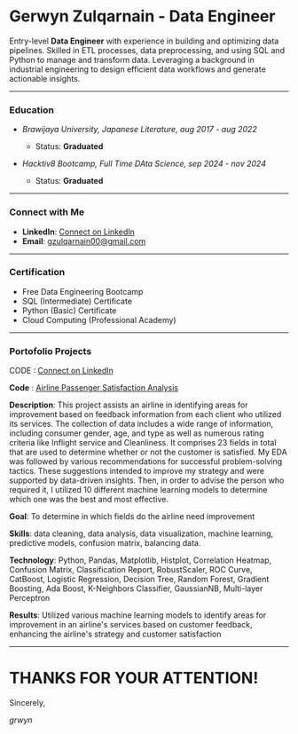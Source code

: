# **Gerwyn Zulqarnain - Data Engineer**

Entry-level **Data Engineer** with experience in building and optimizing data pipelines. Skilled in ETL processes, data preprocessing, and using SQL and Python to manage and transform data. Leveraging a background in industrial engineering to design efficient data workflows and generate actionable insights. 

---

### **Education**
- *Brawijaya University, Japanese Literature, aug 2017 - aug 2022*
    - Status: **Graduated** 

- *Hacktiv8 Bootcamp, Full Time DAta Science, sep 2024 - nov 2024*
    - Status: **Graduated**

---

### **Connect with Me**

- **LinkedIn**: [Connect on LinkedIn](https://www.linkedin.com/in/gerwyn-zulqarnain/)
- **Email**: gzulqarnain00@gmail.com

---

### **Certification**

- Free Data Engineering Bootcamp
- SQL (Intermediate) Certificate
- Python (Basic) Certificate
- Cloud Computing (Professional Academy)

---

### **Portofolio Projects**
CODE : [Connect on LinkedIn](https://www.linkedin.com/in/gerwyn-zulqarnain/)

**Code** : [Airline Passenger Satisfaction Analysis](https://github.com/tuanx18/ds-projects/blob/main/Airline_Passenger_Satisfaction.ipynb)

**Description**: This project assists an airline in identifying areas for improvement based on feedback information from each client who utilized its services. The collection of data includes a wide range of information, including consumer gender, age, and type as well as numerous rating criteria like Inflight service and Cleanliness. It comprises 23 fields in total that are used to determine whether or not the customer is satisfied. My EDA was followed by various recommendations for successful problem-solving tactics. These suggestions intended to improve my strategy and were supported by data-driven insights. Then, in order to advise the person who required it, I utilized 10 different machine learning models to determine which one was the best and most effective.

**Goal**: To determine in which fields do the airline need improvement

**Skills**: data cleaning, data analysis, data visualization, machine learning, predictive models, confusion matrix, balancing data.

**Technology**: Python, Pandas, Matplotlib, Histplot, Correlation Heatmap, Confusion Matrix, Classification Report, RobustScaler, ROC Curve, CatBoost, Logistic Regression, Decision Tree, Random Forest, Gradient Boosting, Ada Boost, K-Neighbors Classifier, GaussianNB, Multi-layer Perceptron

**Results**: Utilized various machine learning models to identify areas for improvement in an airline's services based on customer feedback, enhancing the airline's strategy and customer satisfaction

---

# THANKS FOR YOUR ATTENTION!

Sincerely,

*grwyn*
